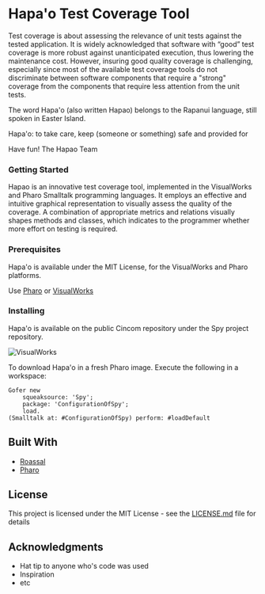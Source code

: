 # Hapa'o Test Coverage Tool

Test coverage is about assessing the relevance of unit tests against the tested application. It is widely acknowledged that software with “good” test coverage is more robust against unanticipated execution, thus lowering the maintenance cost. However, insuring good quality coverage is challenging, especially since most of the available test coverage tools do not discriminate between software components that require a "strong" coverage from the components that require less attention from the unit tests.

The word Hapa'o (also written Hapao) belongs to the Rapanui language, still spoken in Easter Island.

Hapa'o: to take care, keep (someone or something) safe and provided for

Have fun! The Hapao Team

### Getting Started

Hapao is an innovative test coverage tool, implemented in the VisualWorks and Pharo Smalltalk programming languages. It employs an effective and intuitive graphical representation to visually assess the quality of the coverage. A combination of appropriate metrics and relations visually shapes methods and classes, which indicates to the programmer whether more effort on testing is required.

### Prerequisites

Hapa'o is available under the MIT License, for the VisualWorks and Pharo platforms.

Use [Pharo](http://pharo.org/download) or [VisualWorks](http://www.cincomsmalltalk.com/main/products/)

### Installing

Hapa'o is available on the public Cincom repository under the Spy project repository.

![VisualWorks](https://dl.dropboxusercontent.com/s/mwpxkaitlcfvsrn/spy.png?dl=0)

To download Hapa'o in a fresh Pharo image. Execute the following in a workspace:

```Smalltalk
Gofer new
	squeaksource: 'Spy';
	package: 'ConfigurationOfSpy';
	load.
(Smalltalk at: #ConfigurationOfSpy) perform: #loadDefault
```

## Built With

* [Roassal](http://agilevisualization.com/)
* [Pharo](http://pharo.org/)

## License

This project is licensed under the MIT License - see the [LICENSE.md](LICENSE.md) file for details

## Acknowledgments

* Hat tip to anyone who's code was used
* Inspiration
* etc

